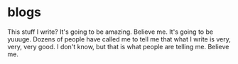 # blogs

This stuff I write? It's going to be amazing. Believe me. It's going to be yuuuge. 
Dozens of people have called me to tell me that what I write is very, very, very good. I don't know, but that is what people are telling me. Believe me.
